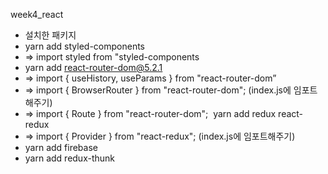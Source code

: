 week4_react
* 설치한 패키지  
* yarn add styled-components 
* ⇒ import styled from "styled-components  
* yarn add react-router-dom@5.2.1 
* ⇒ import { useHistory, useParams } from "react-router-dom” 
* ⇒ import { BrowserRouter } from "react-router-dom"; (index.js에 임포트해주기) 
* ⇒ import { Route } from "react-router-dom";  yarn add redux react-redux 
* ⇒ import { Provider } from "react-redux"; (index.js에 임포트해주기)  
* yarn add firebase  
* yarn add redux-thunk
